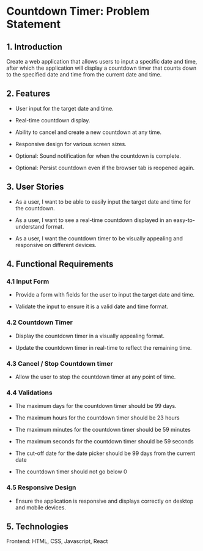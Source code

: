 
# Countdown Timer: Problem Statement

## 1. Introduction

Create a web application that allows users to input a specific date and time, after which the application will display a countdown timer that counts down to the specified date and time from the current date and time.

## 2. Features

-   User input for the target date and time.
    
-   Real-time countdown display.
    
-   Ability to cancel and create a new countdown at any time.
    
-   Responsive design for various screen sizes.
    
-   Optional: Sound notification for when the countdown is complete.
    
-   Optional: Persist countdown even if the browser tab is reopened again.
    

## 3. User Stories

-   As a user, I want to be able to easily input the target date and time for the countdown.
    
-   As a user, I want to see a real-time countdown displayed in an easy-to-understand format.
    
-   As a user, I want the countdown timer to be visually appealing and responsive on different devices.
    

## 4. Functional Requirements

### 4.1 Input Form

-   Provide a form with fields for the user to input the target date and time.
    
-   Validate the input to ensure it is a valid date and time format.
    

### 4.2 Countdown Timer

-   Display the countdown timer in a visually appealing format.
    
-   Update the countdown timer in real-time to reflect the remaining time.
    

### 4.3 Cancel / Stop Countdown timer

-   Allow the user to stop the countdown timer at any point of time.
    

### 4.4 Validations

-   The maximum days for the countdown timer should be 99 days.
    
-   The maximum hours for the countdown timer should be 23 hours
    
-   The maximum minutes for the countdown timer should be 59 minutes
    
-   The maximum seconds for the countdown timer should be 59 seconds
    
-   The cut-off date for the date picker should be 99 days from the current date
    
-   The countdown timer should not go below 0
    

### 4.5 Responsive Design

-   Ensure the application is responsive and displays correctly on desktop and mobile devices.
    

## 5. Technologies

Frontend: HTML, CSS, Javascript, React